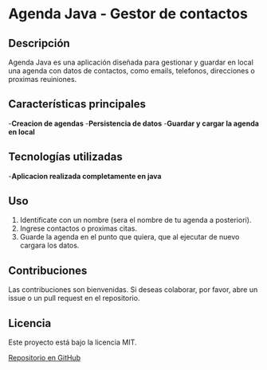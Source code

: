 # Agenda Java - Gestor de contactos

## Descripción
Agenda Java es una aplicación diseñada para gestionar y guardar en local una agenda con datos de contactos, como emails, telefonos, direcciones o proximas reuiniones.

## Características principales
-**Creacion de agendas**
-**Persistencia de datos**
-**Guardar y cargar la agenda en local**

## Tecnologías utilizadas
-**Aplicacion realizada completamente en java**

## Uso
1. Identificate con un nombre (sera el nombre de tu agenda a posteriori).
2. Ingrese contactos o proximas citas.
3. Guarde la agenda en el punto que quiera, que al ejecutar de nuevo cargara los datos.

## Contribuciones
Las contribuciones son bienvenidas. Si deseas colaborar, por favor, abre un issue o un pull request en el repositorio.

## Licencia
Este proyecto está bajo la licencia MIT.

[Repositorio en GitHub](https://github.com/Cesarius12/AgendaTerminada)


